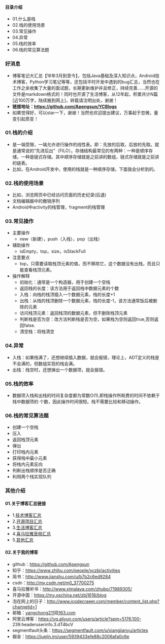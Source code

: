 #### 目录介绍
- 01.什么是栈
- 02.栈的使用场景
- 03.常见操作
- 04.异常
- 05.栈的效率
- 06.栈的常见算法题





### 好消息
- 博客笔记大汇总【16年3月到至今】，包括Java基础及深入知识点，Android技术博客，Python学习笔记等等，还包括平时开发中遇到的bug汇总，当然也在工作之余收集了大量的面试题，长期更新维护并且修正，持续完善……开源的文件是markdown格式的！同时也开源了生活博客，从12年起，积累共计N篇[近100万字，陆续搬到网上]，转载请注明出处，谢谢！
- **链接地址：https://github.com/Apengsun/YCBlogs**
- 如果觉得好，可以star一下，谢谢！当然也欢迎提出建议，万事起于忽微，量变引起质变！




### 01.栈的介绍
- 是一端受限，一端允许进行操作的线性表。即：先放的后取，后放的先取。就是通常说的“先进后出”（FILO）。存储结构最常见的有两种：一种是顺序存储，一种是链式存储。其中顺序存储就是之前讲的数组，链式存储就是之前讲的链表。
- 比如，在Android开发中，使用的栈就是一种顺序存储，下面我会分析到的。


### 02.栈的使用场景
- 比如，浏览网页中已经访问页面的历史纪录(后退)
- 文档编辑器中的撤销序列
- Android中activity的栈管理，fragment的栈管理


### 03.常见操作
- 主要操作
    - new（新建），push（入栈），pop（出栈）
- 辅助操作
    - isEmpty，top，size，isStackFull
- 注意要点
    - top，只需要读取栈顶元素的值，而不移除它，这个数据没有出栈，而且只能查看栈顶元素。
- 操作解释
    - 初始化：通常是一个构造器，用于创建一个空栈
    - 返回栈的长度：该方法用于返回栈中数据元素的个数
    - 入栈：向栈的栈顶插入一个数据元素，栈的长度+1
    - 出栈：从栈的栈顶删除一个数据元素，栈的长度-1，该方法通常饭后被删除的元素
    - 访问栈顶元素：返回栈顶的数据元素，但不删除栈顶元素
    - 判断栈是否为空：改方法判断栈是否为空，如果栈为空则返回true,否则返回false.
    - 清空栈：将栈清空



### 04.异常
- 入栈：如果栈满了，还想继续插入数据，就会报错，理论上，ADT定义的栈是不会满的，但数组实现的栈会满。
- 出栈：栈空时，还想弹出一个数据项，就会报错。


### 05.栈的效率
- 数据项入栈和出栈的时间复杂度都为常数O(1),即栈操作所耗费的时间不依赖于栈中数据项的 个数，因此操作时间很短。栈不需要比较和移动操作。



### 06.栈的常见算法题
- 创建一个空栈
- 压入
- 返回栈顶元素
- 弹出
- 打印栈内元素
- 获得栈中最小元素
- 将栈内元素反向
- 判断出栈顺序是否正确
- 利用两个栈实现队列





### 其他介绍
#### 01.关于博客汇总链接
- 1.[技术博客汇总](https://www.jianshu.com/p/614cb839182c)
- 2.[开源项目汇总](https://blog.csdn.net/m0_37700275/article/details/80863574)
- 3.[生活博客汇总](https://blog.csdn.net/m0_37700275/article/details/79832978)
- 4.[喜马拉雅音频汇总](https://www.jianshu.com/p/f665de16d1eb)
- 5.[其他汇总](https://www.jianshu.com/p/53017c3fc75d)



#### 02.关于我的博客
- github：https://github.com/Apengsun
- 知乎：https://www.zhihu.com/people/yczbj/activities
- 简书：http://www.jianshu.com/u/b7b2c6ed9284
- csdn：http://my.csdn.net/m0_37700275
- 喜马拉雅听书：http://www.ximalaya.com/zhubo/71989305/
- 开源中国：https://my.oschina.net/zbj1618/blog
- 泡在网上的日子：http://www.jcodecraeer.com/member/content_list.php?channelid=1
- 邮箱：yangchong211@163.com
- 阿里云博客：https://yq.aliyun.com/users/article?spm=5176.100- 239.headeruserinfo.3.dT4bcV
- segmentfault头条：https://segmentfault.com/u/xiangjianyu/articles
- 掘金：https://juejin.im/user/5939433efe88c2006afa0c6e



